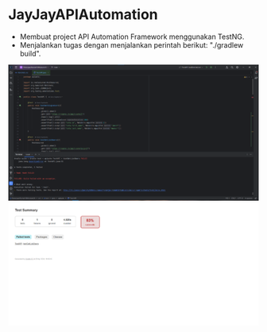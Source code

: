 # JayJayAPIAutomation

- Membuat project API Automation Framework menggunakan TestNG.
- Menjalankan tugas dengan menjalankan perintah berikut: "./gradlew build".

![img.png](img.png)
![img_1.png](img_1.png)
